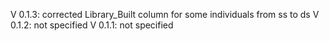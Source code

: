 V 0.1.3: corrected Library_Built column for some individuals from ss to ds
V 0.1.2: not specified
V 0.1.1: not specified
